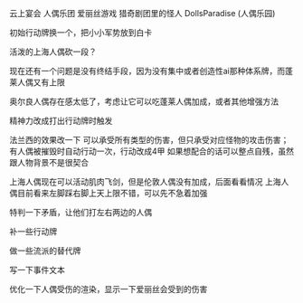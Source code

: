 云上宴会
人偶乐团
爱丽丝游戏
猎奇剧团里的怪人
DollsParadise (人偶乐园)

初始行动牌换一个，把小小军势放到白卡

活泼的上海人偶砍一段？

现在还有一个问题是没有终结手段，因为没有集中或者创造性ai那种体系牌，而蓬莱人偶又有上限

奥尔良人偶存在感太低了，考虑让它可以吃蓬莱人偶加成，或者其他增强方法

精神力改成打出行动牌时触发

法兰西的效果改一下
可以承受所有类型的伤害，但只承受对应怪物的攻击伤害；有人偶被摧毁时自动行动一次，行动改成4甲
如果想配合的话可以整点自残，虽然跟人物背景不是很契合

上海人偶现在可以活动肌肉飞剑，但是伦敦人偶没有加成，后面看看情况
上海人偶目前看来左脚踩右脚上天上限不错，可以先不急着加强

特判一下矛盾，让他们打左右两边的人偶

补一些行动牌

做一些流派的替代牌

写一下事件文本

优化一下人偶受伤的渲染，显示一下爱丽丝会受到的伤害
